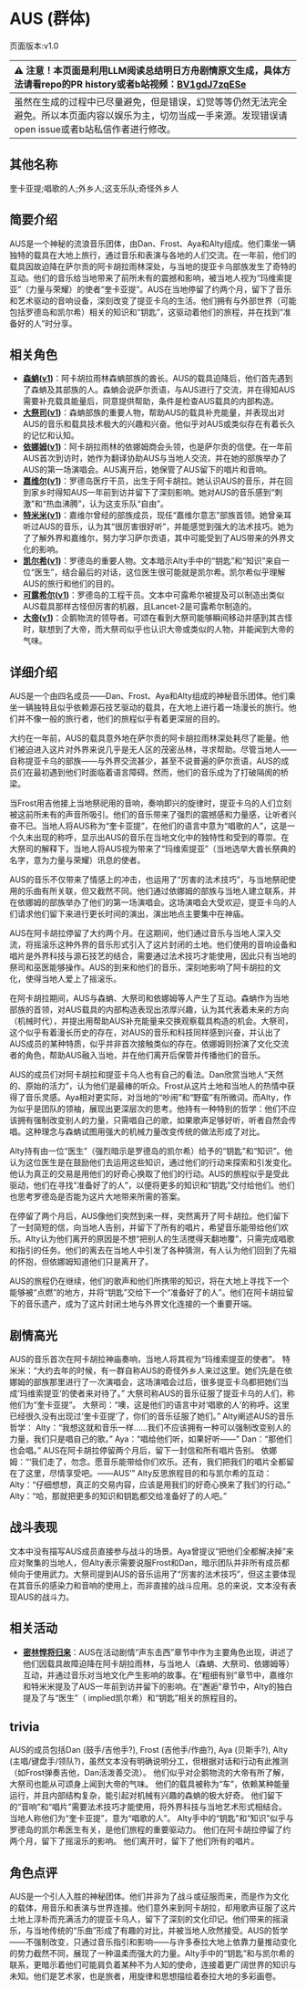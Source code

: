 # AUS (群体)
页面版本:v1.0
 

| :warning: 注意！本页面是利用LLM阅读总结明日方舟剧情原文生成，具体方法请看repo的PR history或者b站视频：[BV1gdJ7zqESe](https://www.bilibili.com/video/BV1gdJ7zqESe/)         |
|:----------------------------|
| 虽然在生成的过程中已尽量避免，但是错误，幻觉等等仍然无法完全避免。所以本页面内容以娱乐为主，切勿当成一手来源。发现错误请open issue或者b站私信作者进行修改。|



## 其他名称
奎卡亚提;唱歌的人;外乡人;这支乐队;奇怪外乡人
## 简要介绍
AUS是一个神秘的流浪音乐团体，由Dan、Frost、Aya和Alty组成。他们乘坐一辆独特的载具在大地上旅行，通过音乐和表演与各地的人们交流。在一年前，他们的载具因故迫降在萨尔贡的阿卡胡拉雨林深处，与当地的提亚卡乌部族发生了奇特的互动。他们的音乐给当地带来了前所未有的震撼和影响，被当地人视为“玛维索提亚”（力量与荣耀）的使者“奎卡亚提”。AUS在当地停留了约两个月，留下了音乐和艺术驱动的音响设备，深刻改变了提亚卡乌的生活。他们拥有与外部世界（可能包括罗德岛和凯尔希）相关的知识和“钥匙”，这驱动着他们的旅程，并在找到“准备好的人”时分享。
## 相关角色
-   **[森蚺](../char_v3/char_416_zumama.md)([v1](char_416_zumama.md))**：阿卡胡拉雨林森蚺部族的酋长。AUS的载具迫降后，他们首先遇到了森蚺及其部族的人。森蚺会说萨尔贡语，与AUS进行了交流，并在得知AUS需要补充载具能量后，同意提供帮助，条件是检查AUS载具的内部构造。
-   **[大祭司](../char_v3/extended_char_da_ji_si.md)([v1](extended_char_da_ji_si.md))**：森蚺部族的重要人物，帮助AUS的载具补充能量，并表现出对AUS的音乐和载具技术极大的兴趣和兴奋。他似乎对AUS或类似存在有着长久的记忆和认知。
-   **[依娜姆](../char_v3/extended_char_yi_na_mu.md)([v1](extended_char_yi_na_mu.md))**：阿卡胡拉雨林的依娜姆商会头领，也是萨尔贡的信使。在一年前AUS首次到访时，她作为翻译协助AUS与当地人交流，并在她的部族举办了AUS的第一场演唱会。AUS离开后，她保管了AUS留下的唱片和音响。
-   **[嘉维尔](../char_v3/char_187_ccheal.md)([v1](char_187_ccheal.md))**：罗德岛医疗干员，出生于阿卡胡拉。她认识AUS的音乐，并在回到家乡时得知AUS一年前到访并留下了深刻影响。她对AUS的音乐感到“刺激”和“热血沸腾”，认为这支乐队“自由”。
-   **[特米米](../char_v3/char_411_tomimi.md)([v1](char_411_tomimi.md))**：嘉维尔曾经的部族成员，现任“嘉维尔意志”部族首领。她曾亲耳听过AUS的音乐，认为其“很厉害很好听”，并能感觉到强大的法术技巧。她为了了解外界和嘉维尔，努力学习萨尔贡语，其中可能受到了AUS带来的外界文化的影响。
-   **[凯尔希](../char_v3/char_003_kalts.md)([v1](char_003_kalts.md))**：罗德岛的重要人物。文本暗示Alty手中的“钥匙”和“知识”来自一位“医生”，结合最后的对话，这位医生很可能就是凯尔希。凯尔希似乎理解AUS的旅行和他们的目的。
-   **[可露希尔](../char_v3/extended_char_ke_lu_xi_er.md)([v1](extended_char_ke_lu_xi_er.md))**：罗德岛的工程干员。文本中可露希尔被提及可以制造出类似AUS载具那样古怪但厉害的机器，且Lancet-2是可露希尔制造的。
-   **[大帝](../char_v3/extended_char_da_di.md)([v1](extended_char_da_di.md))**：企鹅物流的领导者。可颂在看到大祭司能够瞬间移动并感到其古怪时，联想到了大帝，而大祭司似乎也认识大帝或类似的人物，并能闻到大帝的气味。
## 详细介绍
AUS是一个由四名成员——Dan、Frost、Aya和Alty组成的神秘音乐团体。他们乘坐一辆独特且似乎依赖源石技艺驱动的载具，在大地上进行着一场漫长的旅行。他们并不像一般的旅行者，他们的旅程似乎有着更深层的目的。

大约在一年前，AUS的载具意外地在萨尔贡的阿卡胡拉雨林深处耗尽了能量。他们被迫进入这片对外界来说几乎是无人区的茂密丛林，寻求帮助。尽管当地人——自称提亚卡乌的部族——与外界交流甚少，甚至不说普遍的萨尔贡语，AUS的成员们在最初遇到他们时面临着语言障碍。然而，他们的音乐成为了打破隔阂的桥梁。

当Frost用吉他接上当地祭祀用的音响，奏响即兴的旋律时，提亚卡乌的人们立刻被这前所未有的声音所吸引。他们的音乐带来了强烈的震撼感和力量感，让听者兴奋不已。当地人将AUS称为“奎卡亚提”，在他们的语言中意为“唱歌的人”，这是一个久未出现的称呼，显示出AUS的音乐在当地文化中的独特性和受到的尊崇。在大祭司的解释下，当地人将AUS视为带来了“玛维索提亚”（当地选举大酋长祭典的名字，意为力量与荣耀）讯息的使者。

AUS的音乐不仅带来了情感上的冲击，也运用了“厉害的法术技巧”，与当地祭祀使用的乐曲有所关联，但又截然不同。他们通过依娜姆的部族与当地人建立联系，并在依娜姆的部族举办了他们的第一场演唱会。这场演唱会大受欢迎，提亚卡乌的人们请求他们留下来进行更长时间的演出，演出地点主要集中在神庙。

AUS在阿卡胡拉停留了大约两个月。在这期间，他们通过音乐与当地人深入交流，将摇滚乐这种外界的音乐形式引入了这片封闭的土地。他们使用的音响设备和唱片是外界科技与源石技艺的结合，需要通过法术技巧才能使用，因此只有当地的祭司和巫医能够操作。AUS的到来和他们的音乐，深刻地影响了阿卡胡拉的文化，使得当地人爱上了摇滚乐。

在阿卡胡拉期间，AUS与森蚺、大祭司和依娜姆等人产生了互动。森蚺作为当地部族的首领，对AUS载具的内部构造表现出浓厚兴趣，认为其代表着未来的方向（机械时代），并提出用帮助AUS补充能量来交换观察载具构造的机会。大祭司，这个似乎有着漫长历史的存在，对AUS的音乐和科技同样感到兴奋，并认出了AUS成员的某种特质，似乎并非首次接触类似的存在。依娜姆则扮演了文化交流者的角色，帮助AUS融入当地，并在他们离开后保管并传播他们的音乐。

AUS的成员们对阿卡胡拉和提亚卡乌人也有自己的看法。Dan欣赏当地人“天然的、原始的活力”，认为他们是最棒的听众。Frost从这片土地和当地人的热情中获得了音乐灵感。Aya相对更实际，对当地的“吵闹”和“野蛮”有所微词。而Alty，作为似乎是团队的领袖，展现出更深层次的思考。他持有一种特别的哲学：他们不应该拥有强制改变别人的力量，只需唱自己的歌，如果歌声足够好听，听者自然会传唱。这种理念与森蚺试图用强大的机械力量改变传统的做法形成了对比。

Alty持有由一位“医生”（强烈暗示是罗德岛的凯尔希）给予的“钥匙”和“知识”。他认为这位医生是在鼓励他们去运用这些知识，通过他们的行动来探索和引发变化。他认为真正的交易是用他们的好奇心换取了他们的行动。AUS的旅程似乎是受此驱动，他们在寻找“准备好了的人”，以便将更多的知识和“钥匙”交付给他们。他们也思考罗德岛是否能为这片大地带来所需的答案。

在停留了两个月后，AUS像他们突然到来一样，突然离开了阿卡胡拉。他们留下了一封简短的信，向当地人告别，并留下了所有的唱片，希望音乐能带给他们欢乐。Alty认为他们离开的原因是不想“把别人的生活搅得天翻地覆”，只需完成唱歌和指引的任务。他们的离去在当地人中引发了各种猜测，有人认为他们回到了先祖的怀抱，但依娜姆知道他们只是离开了。

AUS的旅程仍在继续，他们的歌声和他们所携带的知识，将在大地上寻找下一个能够被“点燃”的地方，并将“钥匙”交给下一个“准备好了的人”。他们在阿卡胡拉留下的音乐遗产，成为了这片封闭土地与外界文化连接的一个重要开端。
## 剧情高光
AUS的音乐首次在阿卡胡拉神庙奏响，当地人将其视为“玛维索提亚的使者”。
特米米：“大约去年的时候，有一群自称AUS的奇怪外乡人来过这里。她们先是在依娜姆的部族那里进行了一次演唱会，这场演唱会过后，很多提亚卡乌都把她们当成‘玛维索提亚’的使者来对待了。”
大祭司称AUS的音乐征服了提亚卡乌的人们，称他们为“奎卡亚提”。
大祭司：“噢，这是他们的语言中对‘唱歌的人’的称呼。这里已经很久没有出现过‘奎卡亚提’了，你们的音乐征服了她们。”
Alty阐述AUS的音乐哲学：
Alty：“我想这就和音乐一样......我们不应该拥有一种可以强制改变别人的力量，我们只是唱自己的歌。” Aya：“唱给他们听，如果好听——” Dan：“那他们也会唱。”
AUS在阿卡胡拉停留两个月后，留下一封信和所有唱片告别。
依娜姆：“‘我们走了，勿念。愿音乐能带给你们欢乐。还有，我们把我们的唱片全都留在了这里，尽情享受吧。——AUS’”
Alty反思旅程目的和与凯尔希的互动：
Alty：“仔细想想，真正的交易内容，应该是用我们的好奇心换来了我们的行动。”
Alty：“哈，那就把更多的知识和钥匙都交给准备好了的人吧。”
## 战斗表现
文本中没有描写AUS成员直接参与战斗的场景。Aya曾提议“把他们全都解决掉”来应对聚集的当地人，但Alty表示需要说服Frost和Dan，暗示团队并非所有成员都倾向于使用武力。大祭司提到AUS的音乐运用了“厉害的法术技巧”，但这主要体现在其音乐的感染力和音响的使用上，而非直接的战斗应用。总的来说，文本没有表现AUS的战斗力。
## 相关活动
-   **[密林悍将归来](../stories/act12d0.md)**：AUS在活动剧情“声东击西”章节中作为主要角色出现，讲述了他们因载具故障迫降在阿卡胡拉雨林，与当地人（森蚺、大祭司、依娜姆等）互动，并通过音乐对当地文化产生影响的故事。在“粗细有别”章节中，嘉维尔和特米米提及了AUS一年前到访并留下的影响。在“邂逅”章节中，Alty的独白提及了与“医生”（ implied凯尔希）和“钥匙”相关的旅程目的。
## trivia
AUS的成员包括Dan (鼓手/吉他手?), Frost (吉他手/作曲?), Aya (贝斯手?), Alty (主唱/键盘手/领队?)，虽然文本没有明确说明分工，但根据对话和行动有此推测（如Frost弹奏吉他，Dan活泼善交流）。
他们似乎对企鹅物流的大帝有所了解，大祭司也能从可颂身上闻到大帝的气味。
他们的载具被称为“车”，依赖某种能量运行，并且内部结构复杂，能引起对机械有兴趣的森蚺的极大好奇。
他们留下的“音响”和“唱片”需要法术技巧才能使用，将外界科技与当地艺术形式相结合。
当地人称他们为“奎卡亚提”，意为“唱歌的人”。
Alty手中的“钥匙”和“知识”似乎与罗德岛的凯尔希医生有关，是他们旅程的重要驱动力。
他们在阿卡胡拉停留了约两个月，留下了摇滚乐的影响。
他们离开时，留下了他们所有的唱片。
## 角色点评
AUS是一个引人入胜的神秘团体。他们并非为了战斗或征服而来，而是作为文化的载体，用音乐和表演与世界连接。他们意外来到阿卡胡拉，却用歌声征服了这片土地上淳朴而充满活力的提亚卡乌人，留下了深刻的文化印记。他们带来的摇滚乐，与当地传统的“乐曲”形成了有趣的对比，并被当地人欣然接受。AUS的哲学——不强制改变，只通过音乐指引和影响——与许多泰拉大地上依靠力量推动变化的势力截然不同，展现了一种温柔而强大的力量。Alty手中的“钥匙”和与凯尔希的联系，更暗示着他们可能肩负着某种不为人知的使命，连接着更广阔世界的知识与未知。他们是艺术家，也是旅者，用旋律和思想描绘着泰拉大地的多彩画卷。